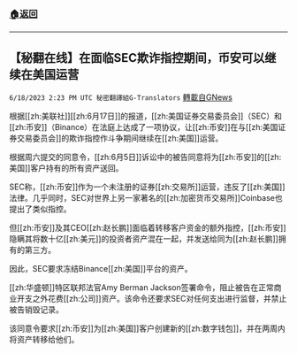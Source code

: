 ###  [:house:返回](README.md)
---


## 【秘翻在线】在面临SEC欺诈指控期间，币安可以继续在美国运营
`6/18/2023 2:23 PM UTC 秘密翻譯組G-Translators` [轉載自GNews](https://gnews.org/articles/1391710)

根据[[zh:美联社]][[zh:6月17日]]的报道，[[zh:美国证券交易委员会]]（SEC）和[[zh:币安]]（Binance）在法庭上达成了一项协议，让[[zh:币安]]在与[[zh:美国证券交易委员会]]的欺诈指控作斗争期间继续在[[zh:美国]]运营。

根据周六提交的同意令，[[zh:6月5日]]诉讼中的被告同意将为[[zh:币安]]的[[zh:美国]]客户持有的所有资产送回。

SEC称，[[zh:币安]]作为一个未注册的证券[[zh:交易所]]运营，违反了[[zh:美国]]法律。几乎同时，SEC对世界上另一家著名的[[zh:加密货币交易所]]Coinbase也提出了类似指控。

但[[zh:币安]]及其CEO[[zh:赵长鹏]]面临着转移客户资金的额外指控，[[zh:币安]]隐瞒其将数十亿[[zh:美元]]的投资者资产混在一起，并发送给同为[[zh:赵长鹏]]拥有的第三方。

因此，SEC要求冻结Binance[[zh:美国]]平台的资产。

[[zh:华盛顿]]特区联邦法官Amy Berman Jackson签署命令，阻止被告在正常商业开支之外花费[[zh:公司]]资产。该命令还要求SEC对任何支出进行监督，并禁止被告销毁记录。

该同意令要求[[zh:币安]]为[[zh:美国]]客户创建新的[[zh:数字钱包]]，并在两周内将资产转移给他们。
